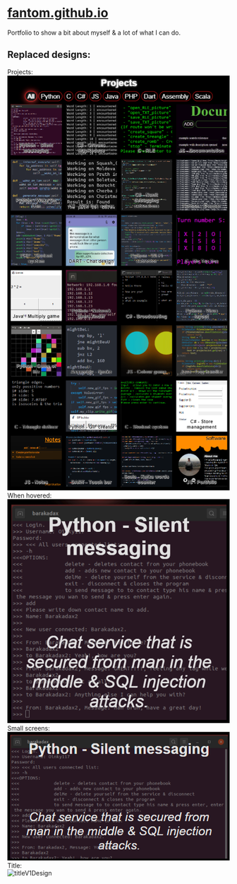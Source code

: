 # <a href="FanToM.github.io" target="_blank">fantom.github.io</a>
Portfolio to show a bit about myself & a lot of what I can do.

## Replaced designs:
Projects:<br>
<img src="projectsV1Design.png" title="projectsV1Design" alt="projectsV1Design">
<br>When hovered:<br>
<img src="projectsV1DesignWhenHover.png" title="projectsV1DesignWhenHover" alt="projectsV1DesignWhenHover">
<br>Small screens:<br>
<img src="projectsV1DesignPhone.png" title="projectsV1DesignPhone" alt="projectsV1DesignPhone">
<br>Title:<br>
<img src="titleV1Design.gif" title="titleV1Design" alt="titleV1Design">
